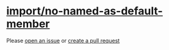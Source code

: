 [import/no-named-as-default-member](https://github.com/import-js/eslint-plugin-import/blob/v2.25.4/docs/rules/no-named-as-default-member.md)
============================================================================================================================================
Please [open an issue](https://github.com/rasenplanscher/eslint-config-rasenplanscher/issues/new)
or [create a pull request](https://github.com/rasenplanscher/eslint-config-rasenplanscher/edit/main/src/rules-configurations/import/no-named-as-default-member.md)
